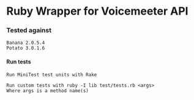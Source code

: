 # Ruby Wrapper for Voicemeeter API

### Tested against
```
Banana 2.0.5.4
Potato 3.0.1.6
```

#### Run tests
```
Run MiniTest test units with Rake

Run custom tests with ruby -I lib test/tests.rb <args>
Where args is a method name(s)
```
